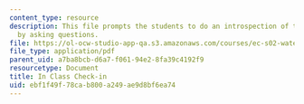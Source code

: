 ```yaml
---
content_type: resource
description: This file prompts the students to do an introspection of the process
  by asking questions.
file: https://ol-ocw-studio-app-qa.s3.amazonaws.com/courses/ec-s02-water-jet-technologies-spring-2005/ebf1f49f78cab800a249ae9d8bf6ea74_MITEC_S02S05_Inclass.pdf
file_type: application/pdf
parent_uid: a7ba8bcb-d6a7-f061-94e2-8fa39c4192f9
resourcetype: Document
title: In Class Check-in
uid: ebf1f49f-78ca-b800-a249-ae9d8bf6ea74
---
```

